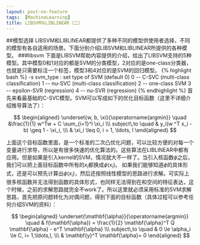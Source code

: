 ```yaml
---
layout: post-no-feature
tags:  [MachineLearning]
title: LIBSVM与LIBLINEAR（二）
---
```


##模型选择
LIBSVM和LIBLINEAR都提供了多种不同的模型供使用者选择，不同的模型有各自适用的场景。下面分别介绍LIBSVM和LIBLINEAR所提供的各种模型。
###libsvm
下面是LIBSVM帮助内容提供的介绍，给出了LIBSVM支持的5种模型。其中模型0和1对应的都是SVM的分类模型，2对应的是one-class分类器，也就是只需要标注一个标签，模型3和4对应的是SVM的回归模型。
{% highlight bash %}
-s svm_type : set type of SVM (default 0)
	0 -- C-SVC		(multi-class classification)
	1 -- nu-SVC		(multi-class classification)
	2 -- one-class SVM
	3 -- epsilon-SVR	(regression)
	4 -- nu-SVR		(regression)
{% endhighlight %}
首先来看最基础的C-SVC模型。SVM可以写成如下的优化目标函数（这里不详细介绍推导算法了）：

$$
\begin{aligned}
\underset{w, b, \xi}{\operatorname{argmin}}  \quad &\frac{1}{1}  w^Tw  + C \sum_{i=1}^l \xi_i \\\
subject\,to \quad & y_i(w ^T x_i - b)  \geq 1 - \xi_i, \\\
& \xi_i \leq 0, i = 1, \ldots, l
\end{aligned}
$$

上面这个目标函数里面，是一个标准的二次凸优化问题，可以比较方便的对每一个变量进行求导，所以是有很多快速的优化算法的。这些算法在LIBLINEAR中都有应用。但是如果是引入kernel的SVM，情况就大不一样了。当引入核函数$\phi$之后，我们可以把上面目标函数中所有的$x_i$都换成$\phi(x_i)$。 如果我们能够知道$\phi$的具体形式，还是可以预先计算出$\phi(x_i)$，然后还按照线性模型的思路进行求解。可实际上很多核函数并无法得到函数的具体形式，也同样无法得到在和空间的特征表达，这个时候，之前的求解思路就完全不work了。所以这里就必须采用标准的SVM求解思路，首先把原问题转化为对偶问题，得到下面的目标函数（具体过程可以参考任何介绍SVM的资料）：	

$$
\begin{aligned}
\underset{\mathbf{\alpha}}{\operatorname{argmin}} \quad & f(\mathbf{\alpha}) =
\frac{1}{2} \mathbf{\alpha}^T Q \mathbf{\alpha} - e^T \mathbf{\alpha} \\\
subject\,to \quad & 0 \le \alpha_i \le C, i= 1,\ldots,l, \\\
& \mathbf{y}^T \mathbf{\alpha}= 0
\end{aligned}
$$

 
